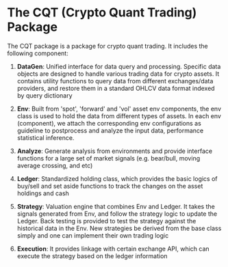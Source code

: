 # The CQT (Crypto Quant Trading) Package

The CQT package is a package for crypto quant trading. It includes the following component:

1. **DataGen**: Unified interface for data query and processing. Specific data objects are designed to 
handle various trading data for crypto assets. It contains utility functions to query data from 
different exchanges/data providers, and restore them in a standard OHLCV data format indexed by query
dictionary

2. **Env**: Built from 'spot', 'forward' and 'vol' asset env components, the env class is used to 
hold the data from different types of assets. In each env (component), we attach the corresponding
env configurations as guideline to postprocess and analyze the input data, performance statistical 
inference.

3. **Analyze**: Generate analysis from environments and provide interface functions for a large set 
of market signals (e.g. bear/bull, moving average crossing, and etc)

4. **Ledger**: Standardized holding class, which provides the basic logics of buy/sell and set aside
functions to track the changes on the asset holdings and cash

5. **Strategy**: Valuation engine that combines Env and Ledger. It takes the signals generated from
Env, and follow the strategy logic to update the Ledger. Back testing is provided to test the 
strategy against the historical data in the Env. New strategies be derived from the base class simply
and one can implement their own trading logic

6. **Execution**: It provides linkage with certain exchange API, which can execute the strategy based
on the ledger information